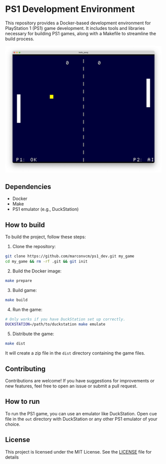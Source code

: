 # PS1 Development Environment
This repository provides a Docker-based development environment for PlayStation 1 (PS1) game development. It includes tools and libraries necessary for building PS1 games, along with a Makefile to streamline the build process.

<p align="center">
  <img src=".github/screenshot1.png" alt="PS1 Development Environment" width="600">
</p>

## Dependencies
- Docker
- Make
- PS1 emulator (e.g., DuckStation)

## How to build
To build the project, follow these steps:

1. Clone the repository:
```bash
git clone https://github.com/marconvcm/ps1_dev.git my_game
cd my_game && rm -rf .git && git init
```

2. Build the Docker image:
```bash
make prepare
```

3. Build game:
```bash
make build
```

4. Run the game:
```bash
# Only works if you have DuckStation set up correctly.
DUCKSTATION=/path/to/duckstation make emulate
```

5. Distribute the game:
```bash
make dist
```
It will create a zip file in the `dist` directory containing the game files.


## Contributing
Contributions are welcome! If you have suggestions for improvements or new features, feel free to open an issue or submit a pull request.

## How to run
To run the PS1 game, you can use an emulator like DuckStation. Open cue file in the `out` directory with DuckStation or any other PS1 emulator of your choice.

## License
This project is licensed under the MIT License. See the [LICENSE](LICENSE) file for details